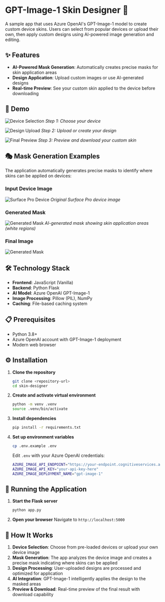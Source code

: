 # GPT-Image-1 Skin Designer 🎨

A sample app that uses Azure OpenAI's GPT-Image-1 model to create custom device skins. Users can select from popular devices or upload their own, then apply custom designs using AI-powered image generation and editing.

## ✨ Features

- **AI-Powered Mask Generation**: Automatically creates precise masks for skin application areas
- **Design Application**: Upload custom images or use AI-generated designs
- **Real-time Preview**: See your custom skin applied to the device before downloading

## 🚀 Demo

![Device Selection](assets/step1.png)
*Step 1: Choose your device*

![Design Upload](assets/step2.png)
*Step 2: Upload or create your design*

![Final Preview](assets/step3.png)
*Step 3: Preview and download your custom skin*

## 🎭 Mask Generation Examples

The application automatically generates precise masks to identify where skins can be applied on devices:

### Input Device Image
![Surface Pro Device](assets/surface-pro.png)
*Original Surface Pro device image*

### Generated Mask
![Generated Mask](assets/mask.png)
*AI-generated mask showing skin application areas (white regions)*

### Final Image
![Generated Mask](finaldesign.png)

## 🛠️ Technology Stack

- **Frontend**: JavaScript (Vanilla)
- **Backend**: Python Flask
- **AI Model**: Azure OpenAI GPT-Image-1
- **Image Processing**: Pillow (PIL), NumPy
- **Caching**: File-based caching system

## 📋 Prerequisites

- Python 3.8+
- Azure OpenAI account with GPT-Image-1 deployment
- Modern web browser

## ⚙️ Installation

1. **Clone the repository**
   ```bash
   git clone <repository-url>
   cd skin-designer
   ```

2. **Create and activate virtual environment**
   ```bash
   python -m venv .venv
   source .venv/bin/activate
   ```

3. **Install dependencies**
   ```bash
   pip install -r requirements.txt
   ```

4. **Set up environment variables**
   ```bash
   cp .env.example .env
   ```
   
   Edit `.env` with your Azure OpenAI credentials:
   ```bash
   AZURE_IMAGE_API_ENDPOINT="https://your-endpoint.cognitiveservices.azure.com/openai/deployments/gpt-image-1"
   AZURE_IMAGE_API_KEY="your-api-key-here"
   AZURE_IMAGE_DEPLOYMENT_NAME="gpt-image-1"
   ```

## 🚀 Running the Application

1. **Start the Flask server**
   ```bash
   python app.py
   ```

2. **Open your browser**
   Navigate to `http://localhost:5000`

## 🎯 How It Works

1. **Device Selection**: Choose from pre-loaded devices or upload your own device image
2. **Mask Generation**: The app analyzes the device image and creates a precise mask indicating where skins can be applied
3. **Design Processing**: User-uploaded designs are processed and optimized for application
4. **AI Integration**: GPT-Image-1 intelligently applies the design to the masked areas
5. **Preview & Download**: Real-time preview of the final result with download capability
